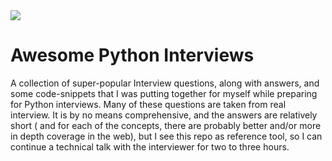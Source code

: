 <img src="python-interview.gif">

# Awesome Python Interviews

A collection of super-popular Interview questions, along with answers, and some code-snippets that I was putting together for myself while preparing for Python interviews. Many of these questions are taken from real interview. It is by no means comprehensive, and the answers are relatively short ( and for each of the concepts, there are probably better and/or more in depth coverage in the web), but I see this repo as reference tool, so I can continue a technical talk with the interviewer for two to three hours.
